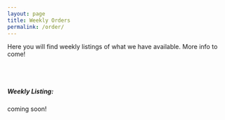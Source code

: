 ```yaml
---
layout: page
title: Weekly Orders
permalink: /order/
---
```


Here you will find weekly listings of what we have available.
More info to come!

<br><br>

##### Weekly Listing:

coming soon!
